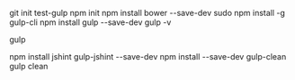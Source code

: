 git init test-gulp
npm init
npm install bower --save-dev
sudo npm install -g gulp-cli
npm install gulp --save-dev
gulp -v

gulp

npm install jshint gulp-jshint --save-dev
npm install --save-dev gulp-clean
gulp clean
